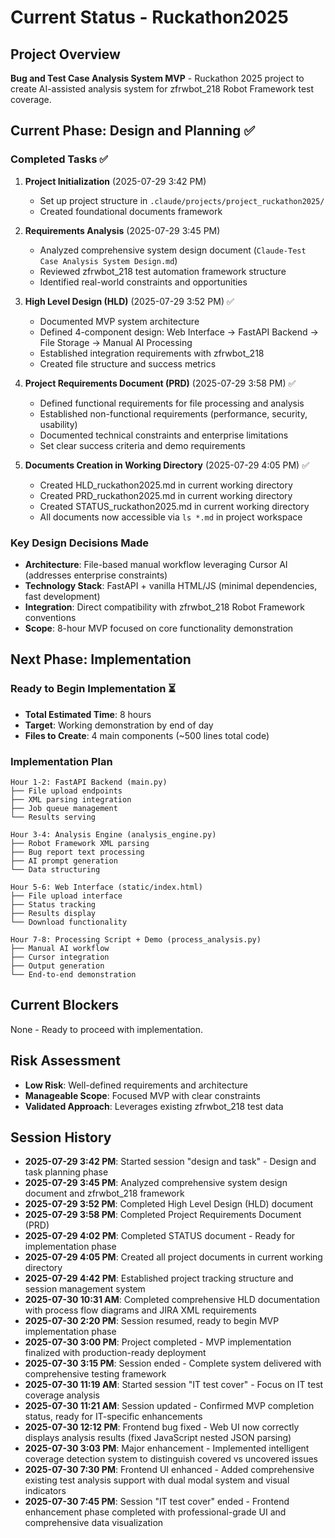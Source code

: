 # Current Status - Ruckathon2025

## Project Overview
**Bug and Test Case Analysis System MVP** - Ruckathon 2025 project to create AI-assisted analysis system for zfrwbot_218 Robot Framework test coverage.

## Current Phase: Design and Planning ✅

### Completed Tasks ✅
1. **Project Initialization** (2025-07-29 3:42 PM)
   - Set up project structure in `.claude/projects/project_ruckathon2025/`
   - Created foundational documents framework

2. **Requirements Analysis** (2025-07-29 3:45 PM)
   - Analyzed comprehensive system design document (`Claude-Test Case Analysis System Design.md`)
   - Reviewed zfrwbot_218 test automation framework structure
   - Identified real-world constraints and opportunities

3. **High Level Design (HLD)** (2025-07-29 3:52 PM) ✅
   - Documented MVP system architecture
   - Defined 4-component design: Web Interface → FastAPI Backend → File Storage → Manual AI Processing
   - Established integration requirements with zfrwbot_218
   - Created file structure and success metrics

4. **Project Requirements Document (PRD)** (2025-07-29 3:58 PM) ✅
   - Defined functional requirements for file processing and analysis
   - Established non-functional requirements (performance, security, usability)
   - Documented technical constraints and enterprise limitations
   - Set clear success criteria and demo requirements

5. **Documents Creation in Working Directory** (2025-07-29 4:05 PM) ✅
   - Created HLD_ruckathon2025.md in current working directory
   - Created PRD_ruckathon2025.md in current working directory
   - Created STATUS_ruckathon2025.md in current working directory
   - All documents now accessible via `ls *.md` in project workspace

### Key Design Decisions Made
- **Architecture**: File-based manual workflow leveraging Cursor AI (addresses enterprise constraints)
- **Technology Stack**: FastAPI + vanilla HTML/JS (minimal dependencies, fast development)
- **Integration**: Direct compatibility with zfrwbot_218 Robot Framework conventions
- **Scope**: 8-hour MVP focused on core functionality demonstration

## Next Phase: Implementation

### Ready to Begin Implementation ⏳
- **Total Estimated Time**: 8 hours
- **Target**: Working demonstration by end of day
- **Files to Create**: 4 main components (~500 lines total code)

### Implementation Plan
```
Hour 1-2: FastAPI Backend (main.py)
├── File upload endpoints
├── XML parsing integration  
├── Job queue management
└── Results serving

Hour 3-4: Analysis Engine (analysis_engine.py)
├── Robot Framework XML parsing
├── Bug report text processing
├── AI prompt generation
└── Data structuring

Hour 5-6: Web Interface (static/index.html)
├── File upload interface
├── Status tracking
├── Results display
└── Download functionality

Hour 7-8: Processing Script + Demo (process_analysis.py)
├── Manual AI workflow
├── Cursor integration
├── Output generation
└── End-to-end demonstration
```

## Current Blockers
None - Ready to proceed with implementation.

## Risk Assessment
- **Low Risk**: Well-defined requirements and architecture
- **Manageable Scope**: Focused MVP with clear constraints  
- **Validated Approach**: Leverages existing zfrwbot_218 test data

## Session History
- **2025-07-29 3:42 PM**: Started session "design and task" - Design and task planning phase
- **2025-07-29 3:45 PM**: Analyzed comprehensive system design document and zfrwbot_218 framework
- **2025-07-29 3:52 PM**: Completed High Level Design (HLD) document
- **2025-07-29 3:58 PM**: Completed Project Requirements Document (PRD)
- **2025-07-29 4:02 PM**: Completed STATUS document - Ready for implementation phase
- **2025-07-29 4:05 PM**: Created all project documents in current working directory
- **2025-07-29 4:42 PM**: Established project tracking structure and session management system
- **2025-07-30 10:31 AM**: Completed comprehensive HLD documentation with process flow diagrams and JIRA XML requirements
- **2025-07-30 2:20 PM**: Session resumed, ready to begin MVP implementation phase
- **2025-07-30 3:00 PM**: Project completed - MVP implementation finalized with production-ready deployment
- **2025-07-30 3:15 PM**: Session ended - Complete system delivered with comprehensive testing framework
- **2025-07-30 11:19 AM**: Started session "IT test cover" - Focus on IT test coverage analysis
- **2025-07-30 11:21 AM**: Session updated - Confirmed MVP completion status, ready for IT-specific enhancements
- **2025-07-30 12:12 PM**: Frontend bug fixed - Web UI now correctly displays analysis results (fixed JavaScript nested JSON parsing)
- **2025-07-30 3:03 PM**: Major enhancement - Implemented intelligent coverage detection system to distinguish covered vs uncovered issues
- **2025-07-30 7:30 PM**: Frontend UI enhanced - Added comprehensive existing test analysis support with dual modal system and visual indicators
- **2025-07-30 7:45 PM**: Session "IT test cover" ended - Frontend enhancement phase completed with professional-grade UI and comprehensive data visualization